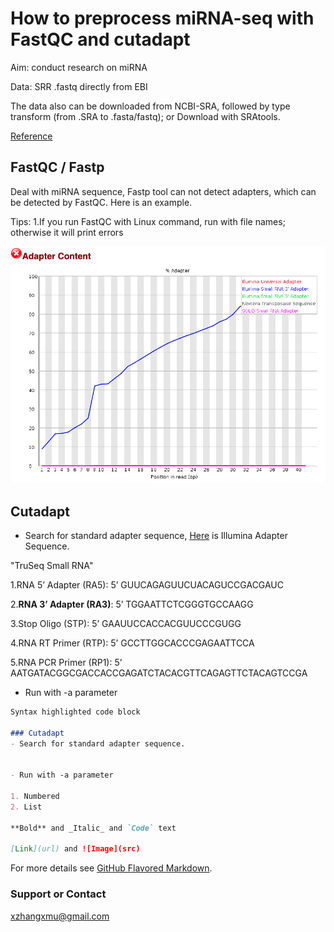 # How to preprocess miRNA-seq with FastQC and cutadapt

Aim: conduct research on miRNA 

Data: SRR .fastq directly from EBI 

The data also can be downloaded from NCBI-SRA, followed by type transform (from .SRA to .fasta/fastq); or Download with SRAtools.

[Reference](https://www.jianshu.com/p/cf0a7b937413)

## FastQC / Fastp
Deal with miRNA sequence, Fastp tool can not detect adapters, which can be detected by FastQC. Here is an example.

Tips:
1.If you run FastQC with Linux command, run with file names; otherwise it will print errors

![Image](/1.png)

## Cutadapt
- Search for standard adapter sequence, [Here](http://www.eurofinsgenomics.eu/media/1610545/illumina-adapter-sequences.pdf) is Illumina Adapter Sequence.

"TruSeq Small RNA"

1.RNA 5’ Adapter (RA5): 
5’ GUUCAGAGUUCUACAGUCCGACGAUC

2.**RNA 3’ Adapter (RA3)**: 
5’ TGGAATTCTCGGGTGCCAAGG

3.Stop Oligo (STP): 
5’ GAAUUCCACCACGUUCCCGUGG

4.RNA RT Primer (RTP): 
5’ GCCTTGGCACCCGAGAATTCCA

5.RNA PCR Primer (RP1): 
5’ AATGATACGGCGACCACCGAGATCTACACGTTCAGAGTTCTACAGTCCGA




- Run with -a parameter



```markdown
Syntax highlighted code block

### Cutadapt
- Search for standard adapter sequence.


- Run with -a parameter

1. Numbered
2. List

**Bold** and _Italic_ and `Code` text

[Link](url) and ![Image](src)
```

For more details see [GitHub Flavored Markdown](https://guides.github.com/features/mastering-markdown/).



### Support or Contact

xzhangxmu@gmail.com
